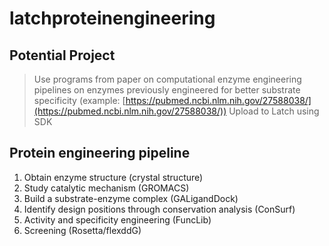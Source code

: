 # latchproteinengineering

## Potential Project

> Use programs from paper on computational enzyme engineering pipelines on enzymes previously engineered for better substrate specificity (example: [https://pubmed.ncbi.nlm.nih.gov/27588038/](https://pubmed.ncbi.nlm.nih.gov/27588038/))
> Upload to Latch using SDK

## Protein engineering pipeline

1. Obtain enzyme structure (crystal structure)
2. Study catalytic mechanism (GROMACS)
3. Build a substrate-enzyme complex (GALigandDock)
4. Identify design positions through conservation analysis (ConSurf)
5. Activity and specificity engineering (FuncLib)
6. Screening (Rosetta/flexddG)
